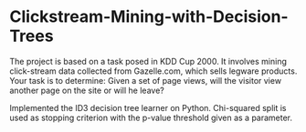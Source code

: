# Clickstream-Mining-with-Decision-Trees
The project is based on a task posed in KDD Cup 2000. It involves mining click-stream data collected from Gazelle.com, which sells legware products. Your task is to determine: Given a set of page views, will the visitor view another page on the site or will he leave?

Implemented the ID3 decision tree learner on Python. Chi-squared split is used as stopping criterion with the p-value threshold given as a parameter.
